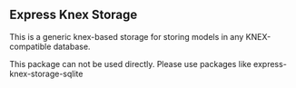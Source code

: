 ## Express Knex Storage

This is a generic knex-based storage for storing models in any KNEX-compatible database.

This package can not be used directly. Please use packages like express-knex-storage-sqlite    
